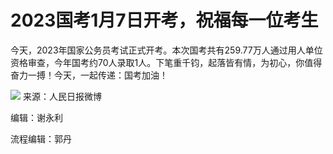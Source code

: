 # 2023国考1月7日开考，祝福每一位考生

今天，2023年国家公务员考试正式开考。本次国考共有259.77万人通过用人单位资格审查，今年国考约70人录取1人。下笔重千钧，起落皆有情，为初心，你值得奋力一搏！今天，一起传递：国考加油！

![](https://inews.gtimg.com/newsapp_bt/0/15598191191/1000)
来源：人民日报微博

编辑：谢永利

流程编辑：郭丹

